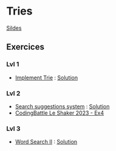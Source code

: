 # Tries

[Sildes](Cours15-Tries.pdf)

## Exercices

### Lvl 1
  - [Implement Trie](https://leetcode.com/problems/implement-trie-prefix-tree/) : [Solution](https://github.com/INSAlgo/Corrections/blob/main/LC/implement%20trie.py)

### Lvl 2
  - [Search suggestions system](https://leetcode.com/problems/search-suggestions-system/) : [Solution](https://github.com/INSAlgo/Corrections/blob/main/LC/search%20suggestion%20system.py)
  - [CodingBattle Le Shaker 2023 - Ex4](https://www.isograd-testingservices.com/FR/solutions-challenges-de-code?cts_id=121)

### Lvl 3
  - [Word Search II](https://leetcode.com/problems/word-search-ii/) : [Solution](https://github.com/INSAlgo/Corrections/blob/main/LC/word%20search%20ii.py)
